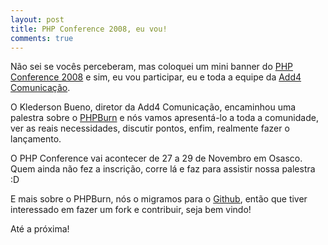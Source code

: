 ```yaml
---
layout: post
title: PHP Conference 2008, eu vou!
comments: true
---
```


Não sei se vocês perceberam, mas coloquei um mini banner do [PHP Conference 2008](http://www.phpconf.com.br) e sim, eu vou participar, eu e toda a equipe da [Add4 Comunicação](http://www.add4.com.br).

O Klederson Bueno, diretor da Add4 Comunicação, encaminhou uma palestra sobre o [PHPBurn](http://www.phpburn.com) e nós vamos apresentá-lo a toda a comunidade, ver as reais necessidades, discutir pontos, enfim, realmente fazer o lançamento.

O PHP Conference vai acontecer de 27 a 29 de Novembro em Osasco. Quem ainda não fez a inscrição, corre lá e faz para assistir nossa palestra :D

E mais sobre o PHPBurn, nós o migramos para o [Github](https://github.com/klederson/phpburn), então que tiver interessado em fazer um fork e contribuir, seja bem vindo!

Até a próxima!
